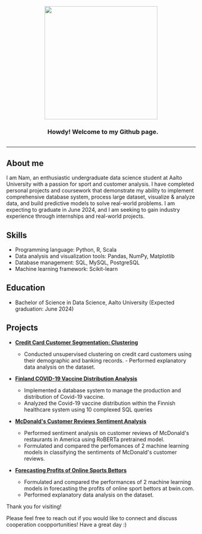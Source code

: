 <div style="text-align: center;">
  <img src='https://media.giphy.com/media/3oFzlW8dht4DdvwBqg/giphy.gif' width='300px' style='display: inline-block; vertical-align: middle;'>
  <h3 style='display: inline-block; vertical-align: middle; margin-left: 10px;'> Howdy! Welcome to my Github page.</h3>
</div>

 <!-- About section -->

---
## About me

I am Nam, an enthusiastic undergraduate data science student at Aalto University with a passion for sport and customer analysis. I have completed personal projects and coursework that demonstrate my ability to implement comprehensive database system, process large dataset, visualize & analyze data, and build predictive models to solve real-world problems. I am expecting to graduate in June 2024, and I am seeking to gain industry experience through internships and real-world projects.

## Skills
- Programming language: Python, R, Scala
- Data analysis and visualization tools: Pandas, NumPy, Matplotlib
- Database management: SQL, MySQL, PostgreSQL
- Machine learning framework: Scikit-learn

## Education
- Bachelor of Science in Data Science, Aalto University (Expected graduation: June 2024)
  
## Projects
- [**Credit Card Customer Segmentation: Clustering**](https://github.com/NamBui43/Credit-Card-Customer-Segmentation-Clustering)
  - Conducted unsupervised clustering on credit card customers using their demographic and banking records.     - Performed explanatory data analysis on the dataset.

- [**Finland COVID-19 Vaccine Distribution Analysis**](https://github.com/NamBui43/Finland-Vaccine-Distribution-Analysis)
  - Implemented a database system to manage the production and distribution of Covid-19 vaccine.
  - Analyzed the Covid-19 vaccine distribution within the Finnish healthcare system using 10 complexed SQL queries
  
- [**McDonald's Customer Reviews Sentiment Analysis**](https://github.com/NamBui43/McDonald-Customer-Reviews-Sentiment-Analysis-using-RoBERTa/tree/main)
  - Performed sentiment analysis on customer reviews of McDonald's restaurants in America using RoBERTa pretrained model.
  - Formulated and compared the perfomances of 2 machine learning models in classifying the sentiments of McDonald's customer reviews. 

- [**Forecasting Profits of Online Sports Bettors**](https://github.com/NamBui43/Predicting-Profits-Of-Online-Sport-Bettors-)
  - Formulated and compared the performances of 2 machine learning models in forecasting the profits of online sport bettors at bwin.com.
  - Performed explanatory data analysis on the dataset.

Thank you for visiting! 

Please feel free to reach out if you would like to connect and discuss cooperation coopportunities! Have a great day :)

